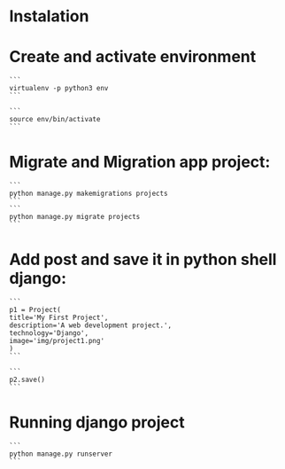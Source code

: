 # Instalation

# Create and activate environment
    ```
    virtualenv -p python3 env
    ```

    ```
    source env/bin/activate
    ```

# Migrate and Migration app project:
    ```
    python manage.py makemigrations projects
    ```
    ```
    python manage.py migrate projects
    ```

# Add post and save it in python shell django:
    ``` 
    p1 = Project(
    title='My First Project',
    description='A web development project.',
    technology='Django',
    image='img/project1.png'
    )
    ```

    ```
    p2.save()
    ```

# Running django project
    ```
    python manage.py runserver
    ```
